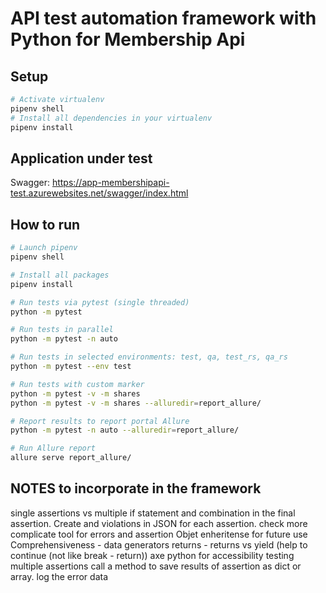 # API test automation framework with Python for Membership Api

## Setup

```zsh
# Activate virtualenv
pipenv shell
# Install all dependencies in your virtualenv
pipenv install
```

## Application under test
Swagger: https://app-membershipapi-test.azurewebsites.net/swagger/index.html

## How to run

```zsh
# Launch pipenv
pipenv shell

# Install all packages
pipenv install

# Run tests via pytest (single threaded)
python -m pytest

# Run tests in parallel
python -m pytest -n auto

# Run tests in selected environments: test, qa, test_rs, qa_rs
python -m pytest --env test

# Run tests with custom marker 
python -m pytest -v -m shares 
python -m pytest -v -m shares --alluredir=report_allure/

# Report results to report portal Allure
python -m pytest -n auto --alluredir=report_allure/

# Run Allure report
allure serve report_allure/
```


## NOTES to incorporate in the framework 
single assertions vs multiple
if statement and combination in the final assertion. Create and violations in JSON for each assertion.
check more complicate tool for errors and assertion
Objet enheritense for future use
Comprehensiveness - data generators
returns - returns vs yield (help to continue (not like break - return))
axe python for accessibility testing
multiple assertions call a method to save results of assertion as dict or array. log the error data
